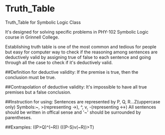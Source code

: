# Truth_Table
Truth_Table for Symbolic Logic Class

It's designed for solving specific problems in PHY-102 Symbolic Logic course in Grinnell College.

Establishing truth table is one of the most common and tedious for people but easy for computer way to check if 
the reasoning among sentences are deductively valid by assigning true of false to each sentence and going through all the case 
to check if it's deductively valid.

##Definition for deductive validity:
If the premise is true, then the conclusion must be true.

##Contrapolation of deductive validity:
It's impossible to have all true premises but a false conclusion.

##Instruction for using:
Sentences are represented by P, Q, R...Z(uppercase only)
Symbols:~, >(representing ->), ^, v, -(representing <->)
All sentences should be written in offical sense and '~' should be surrounded by parentheses.

##Examples:
((P>Q)^(~R))
(((P-S)v(~R))>T)
